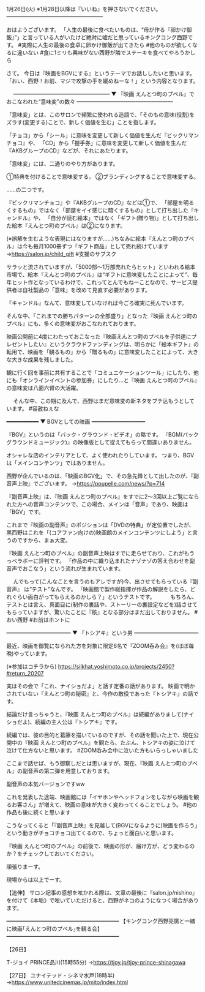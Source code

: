 1月26日(火) ※1月28日以降は『いいね』を押さないでください。
━━━━━━━━━━━━━━━━━━

おはようございます。
「人生の最後に食べたいものは、“母が作る『卵かけ御飯』”」と言っている人がいたけど絶対に嘘だと思っているキングコング西野です。
#実際に人生の最後の食卓に卵かけ御飯が出てきたら
#他のものが欲しくなるに違いない
#食に1ミリも興味がない西野が隣でステーキを食べてやろうかしら

さて。
今日は『映画をBGVにする』というテーマでお話ししたいと思います。
「おい、西野！お前、マジで攻撃の手を緩めねーな！」という内容となります。

　
━━━━━━━━━━━━━━━━━━
▼ 『映画 えんとつ町のプペル』でおこなわれた“意味変”の数々
━━━━━━━━━━━━━━━━━━

「意味変」とは、このサロンで頻繁に使われる造語で、「そのもの意味(役割)をズラす(変更する)ことで、新しく価値を生む」ことを指します。

「チョコ」から「シール」に意味を変更して新しく価値を生んだ『ビックリマンチョコ』や、
「CD」から「握手券」に意味を変更して新しく価値を生んだ『AKBグループのCD』などが、それにあたります。

「意味変」には、二通りのやり方があります。

①特典を付けることで意味変する。
②ブランディングすることで意味変する。

……の二つです。

『ビックリマンチョコ』や『AKBグループのCD』などは①で、
「部屋を明るくするもの」ではなく「部屋をイイ感じに暗くするもの」として打ち出した『キャンドル』や、
「自分が読む絵本」ではなく「ギフト(贈り物)」として打ち出した絵本『えんとつ町のプペル』は②になります。

(※誤解を生むような表現にはなりますが……)ちなみに絵本『えんとつ町のプペル』は今も毎月1000冊ずつ「ギフト商品」として売れ続けています→https://salon.jp/child_gift
#支援のサブスク

サラッと流されていますが、「5000部～1万部売れたらヒット」といわれる絵本市場で、絵本『えんとつ町のプペル』は“ギフトに意味変したことによって”、毎年ヒット作となっているわけで、これってとんでもねーことなので、サービス提供者は自社製品の「意味」を改めて見直す必要があります。

『キャンドル』なんて、意味変していなければ今ごろ確実に死んでいます。

そんな中、「これまでの勝ちパターンの全部盛り」となった『映画 えんとつ町のプペル』にも、多くの意味変がおこなわれております。

映画公開前に4度にわたっておこなった『映画えんとつ町のプペルを子供達にプレゼントしたい』というクラウドファンディングは、明らかに「絵本ギフト」の転用で、映画を「観るもの」から「贈るもの」に意味変したことによって、大きな大きな成果を残しました。

観に行く回を事前に共有することで「コミュニケーションツール」にしたり、他にも「オンラインイベントの参加券」にしたり…と『映画 えんとつ町のプペル』の意味変は八面六臂の大活躍。

　
そんな中、この期に及んで、西野はまだ意味変の新ネタをブチ込もうとしています。
#容赦ねぇな

━━━━━━━━━━
▼ BGVとしての映画
━━━━━━━━━━

『BGV』というのは「バック・グラウンド・ビデオ」の略です。
『BGM(バックグラウンドミュージック)』の映像版として捉えてもらって間違いありません。

オシャレな店のインテリアとして、よく使われたりしています。
つまり、BGVは「メインコンテンツ」ではありません。

西野が企んでいるのは、「映画のBGV化」で、その急先鋒として出したのが、『副音声上映』でございます。
→https://poupelle.com/news/?p=714

『副音声上映』は、『映画 えんとつ町のプペル』をすでに2～3回以上ご覧になられた方への音声コンテンツで、この場合、メインは「音声」であり、映画は「BGV」です。

これまで『映画の副音声』のポジションは「DVDの特典」が定位置でしたが、黒西野はこれを「(コアファン向けの)映画館のメインコンテンツにしよう」と言うのですから、まぁ大変。

『映画 えんとつ町のプペル』の副音声上映はすでに走らせており、これがもうっベラボーに評判です。
「作品の中に織り込まれたナゾナゾの答え合わせを副音声でおこなう」という流れが生まれています。

　
んでもって(こんなことを言うのもアレですが)今、出させてもらっている『副音声』
は“テスト”なんです。
「映画館で製作総指揮が作品の解説をしたら、どれぐらい面白がってもらえるのかしら？」というテストです。
　
　
もちろん、テストとは言え、真面目に(制作の裏話や、ストーリーの裏設定などを)話させてもらっていますが、驚いたことに『核』となる部分はまだ出しておりません。
#おい西野
#お前はホントに

━━━━━━━━━━━━
▼ 『トシアキ』という男
━━━━━━━━━━━━

最近、映画を御覧になられた方を対象に限定6名で『ZOOM呑み会』を(ほぼ毎晩)やっています。

(※参加はコチラから)
https://silkhat.yoshimoto.co.jp/projects/2450?#return_20207

実はその会で「これ、ナイショだよ」と話す定番の話があります。
映画で明かされていない『えんとつ町の秘密』と、今作の敵役であった『トシアキ』の話です。

結論だけ言っちゃうと、『映画 えんとつ町のプペル』は続編がありまして(ナイショだよ)、続編の主人公は『トシアキ』です。

続編では、彼の目的と葛藤を描いているのですが、その話を聞いた上で、現在公開中の『映画 えんとつ町のプペル』を観たら、たぶん、トシアキの姿に泣けて泣けて仕方ないと思います。
#ZOOM呑み会中に泣いた方もいらっしゃいました

ここまで話せば、もう御察しだとは思いますが、現在、『映画 えんとつ町のプペル』の副音声の第二弾を用意しております。

副音声の本気バージョンですww

これを発表した途端、映画館には「イヤホンやヘッドフォンをしながら映画を観るお客さん」が増えて、映画の意味が大きく変わってくることでしょう。
#他の作品も後に続くと思います

こうなってくると「『副音声上映』を見越して(BGVになるように)映画を作ろう」という動きがチョコチョコ出てくるので、ちょっと面白いと思います。

『映画 えんとつ町のプペル』の前後で、映画の形が、届け方が、どう変わるのか？をチェックしておいてください。

頑張りまーす。

現場からは以上でーす。

【追伸】
サロン記事の感想を呟かれる際は、文章の最後に『salon.jp/nishino』を付けて《本垢》で呟いていただけると、西野がネコのようになつく場合があります。

━━━━━━━━━━━━━━━━━━━━━
【キングコング西野亮廣と一緒に映画｢えんとつ町のプペル｣を観る会】
━━━━━━━━━━━━━━━━━━━━━

【26日】

T･ジョイ PRINCE品川(15時55分)
→https://tjoy.jp/tjoy-prince-shinagawa

【27日】
ユナイテッド・シネマ水戸(18時半)
→https://www.unitedcinemas.jp/mito/index.html
